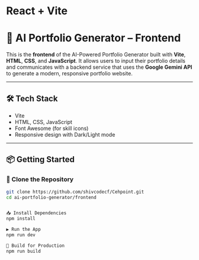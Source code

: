 # React + Vite

# 🚀 AI Portfolio Generator – Frontend

This is the **frontend** of the AI-Powered Portfolio Generator built with **Vite**, **HTML**, **CSS**, and **JavaScript**. It allows users to input their portfolio details and communicates with a backend service that uses the **Google Gemini API** to generate a modern, responsive portfolio website.

---

## 🛠️ Tech Stack

- Vite
- HTML, CSS, JavaScript
- Font Awesome (for skill icons)
- Responsive design with Dark/Light mode

---

## 📦 Getting Started

### 🔁 Clone the Repository  

```bash
git clone https://github.com/shivcodecf/Cehpoint.git
cd ai-portfolio-generator/frontend


📥 Install Dependencies 
npm install

▶️ Run the App 
npm run dev  

🔨 Build for Production 
npm run build



